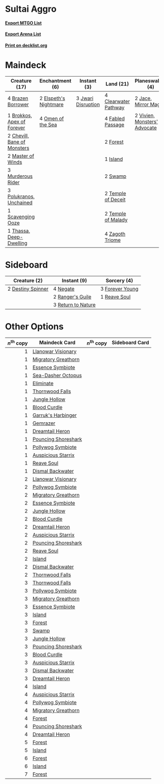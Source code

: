 # Sultai Aggro

#### [Export MTGO List](../collection/Sultai%20Aggro/Sultai%20Aggro.txt)
#### [Export Arena List](../collection/Sultai%20Aggro/Sultai%20Aggro_arena.txt)
#### [Print on decklist.org](http://decklist.org/?deckmain=4%09Agonizing%20Remorse%0A4%09Bloodchief's%20Thirst%0A4%09Brazen%20Borrower%0A1%09Brokkos,%20Apex%20of%20Forever%0A2%09Chevill,%20Bane%20of%20Monsters%0A4%09Clearwater%20Pathway%0A2%09Elspeth's%20Nightmare%0A4%09Fabled%20Passage%0A2%09Forest%0A1%09Island%0A2%09Jace,%20Mirror%20Mage%0A3%09Jwari%20Disruption%0A2%09Master%20of%20Winds%0A3%09Murderous%20Rider%0A1%09Mythos%20of%20Brokkos%0A4%09Omen%20of%20the%20Sea%0A3%09Polukranos,%20Unchained%0A1%09Scavenging%20Ooze%0A2%09Swamp%0A2%09Temple%20of%20Deceit%0A2%09Temple%20of%20Malady%0A1%09Thassa,%20Deep-Dwelling%0A2%09Vivien,%20Monsters'%20Advocate%0A4%09Zagoth%20Triome&deckside=2%09Destiny%20Spinner%0A3%09Forever%20Young%0A4%09Negate%0A2%09Ranger's%20Guile%0A1%09Reave%20Soul%0A3%09Return%20to%20Nature)
# Maindeck

|                                            Creature (17)                                             |                                        Enchantment (6)                                         |                                         Instant (3)                                         |                                           Land (21)                                           |                                           Planeswalker (4)                                            |                                          Sorcery (9)                                           |
|------------------------------------------------------------------------------------------------------|------------------------------------------------------------------------------------------------|---------------------------------------------------------------------------------------------|-----------------------------------------------------------------------------------------------|-------------------------------------------------------------------------------------------------------|------------------------------------------------------------------------------------------------|
|4 [Brazen Borrower](http://gatherer.wizards.com/Pages/Card/Details.aspx?multiverseid=473001)          |2 [Elspeth's Nightmare](http://gatherer.wizards.com/Pages/Card/Details.aspx?multiverseid=476342)|3 [Jwari Disruption](http://gatherer.wizards.com/Pages/Card/Details.aspx?multiverseid=491693)|4 [Clearwater Pathway](http://gatherer.wizards.com/Pages/Card/Details.aspx?multiverseid=491913)|2 [Jace, Mirror Mage](http://gatherer.wizards.com/Pages/Card/Details.aspx?multiverseid=495153)         |4 [Agonizing Remorse](http://gatherer.wizards.com/Pages/Card/Details.aspx?multiverseid=476334)  |
|1 [Brokkos, Apex of Forever](http://gatherer.wizards.com/Pages/Card/Details.aspx?multiverseid=479699) |4 [Omen of the Sea](http://gatherer.wizards.com/Pages/Card/Details.aspx?multiverseid=476309)    |                                                                                             |4 [Fabled Passage](http://gatherer.wizards.com/Pages/Card/Details.aspx?multiverseid=473206)    |2 [Vivien, Monsters' Advocate](http://gatherer.wizards.com/Pages/Card/Details.aspx?multiverseid=479695)|4 [Bloodchief's Thirst](http://gatherer.wizards.com/Pages/Card/Details.aspx?multiverseid=491729)|
|2 [Chevill, Bane of Monsters](http://gatherer.wizards.com/Pages/Card/Details.aspx?multiverseid=479701)|                                                                                                |                                                                                             |2 [Forest](http://gatherer.wizards.com/Pages/Card/Details.aspx?multiverseid=439860)            |                                                                                                       |1 [Mythos of Brokkos](http://gatherer.wizards.com/Pages/Card/Details.aspx?multiverseid=479688)  |
|2 [Master of Winds](http://gatherer.wizards.com/Pages/Card/Details.aspx?multiverseid=495613)          |                                                                                                |                                                                                             |1 [Island](http://gatherer.wizards.com/Pages/Card/Details.aspx?multiverseid=439857)            |                                                                                                       |                                                                                                |
|3 [Murderous Rider](http://gatherer.wizards.com/Pages/Card/Details.aspx?multiverseid=473059)          |                                                                                                |                                                                                             |2 [Swamp](http://gatherer.wizards.com/Pages/Card/Details.aspx?multiverseid=439858)             |                                                                                                       |                                                                                                |
|3 [Polukranos, Unchained](http://gatherer.wizards.com/Pages/Card/Details.aspx?multiverseid=476475)    |                                                                                                |                                                                                             |2 [Temple of Deceit](http://gatherer.wizards.com/Pages/Card/Details.aspx?multiverseid=373734)  |                                                                                                       |                                                                                                |
|1 [Scavenging Ooze](http://gatherer.wizards.com/Pages/Card/Details.aspx?multiverseid=420783)          |                                                                                                |                                                                                             |2 [Temple of Malady](http://gatherer.wizards.com/Pages/Card/Details.aspx?multiverseid=380515)  |                                                                                                       |                                                                                                |
|1 [Thassa, Deep-Dwelling](http://gatherer.wizards.com/Pages/Card/Details.aspx?multiverseid=476322)    |                                                                                                |                                                                                             |4 [Zagoth Triome](http://gatherer.wizards.com/Pages/Card/Details.aspx?multiverseid=479779)     |                                                                                                       |                                                                                                |


# Sideboard

|                                        Creature (2)                                        |                                         Instant (9)                                         |                                       Sorcery (4)                                        |
|--------------------------------------------------------------------------------------------|---------------------------------------------------------------------------------------------|------------------------------------------------------------------------------------------|
|2 [Destiny Spinner](http://gatherer.wizards.com/Pages/Card/Details.aspx?multiverseid=476419)|4 [Negate](http://gatherer.wizards.com/Pages/Card/Details.aspx?multiverseid=423707)          |3 [Forever Young](http://gatherer.wizards.com/Pages/Card/Details.aspx?multiverseid=473051)|
|                                                                                            |2 [Ranger's Guile](http://gatherer.wizards.com/Pages/Card/Details.aspx?multiverseid=249973)  |1 [Reave Soul](http://gatherer.wizards.com/Pages/Card/Details.aspx?multiverseid=473065)   |
|                                                                                            |3 [Return to Nature](http://gatherer.wizards.com/Pages/Card/Details.aspx?multiverseid=461102)|                                                                                          |


# Other Options

|*n*<sup>th</sup> copy|                                        Maindeck Card                                         |*n*<sup>th</sup> copy|Sideboard Card|
|--------------------:|----------------------------------------------------------------------------------------------|---------------------|--------------|
|                    1|[Llanowar Visionary](http://gatherer.wizards.com/Pages/Card/Details.aspx?multiverseid=485516) |                     |              |
|                    1|[Migratory Greathorn](http://gatherer.wizards.com/Pages/Card/Details.aspx?multiverseid=479685)|                     |              |
|                    1|[Essence Symbiote](http://gatherer.wizards.com/Pages/Card/Details.aspx?multiverseid=479669)   |                     |              |
|                    1|[Sea-Dasher Octopus](http://gatherer.wizards.com/Pages/Card/Details.aspx?multiverseid=479586) |                     |              |
|                    1|[Eliminate](http://gatherer.wizards.com/Pages/Card/Details.aspx?multiverseid=485420)          |                     |              |
|                    1|[Thornwood Falls](http://gatherer.wizards.com/Pages/Card/Details.aspx?multiverseid=405420)    |                     |              |
|                    1|[Jungle Hollow](http://gatherer.wizards.com/Pages/Card/Details.aspx?multiverseid=405273)      |                     |              |
|                    1|[Blood Curdle](http://gatherer.wizards.com/Pages/Card/Details.aspx?multiverseid=479595)       |                     |              |
|                    1|[Garruk's Harbinger](http://gatherer.wizards.com/Pages/Card/Details.aspx?multiverseid=485508) |                     |              |
|                    1|[Gemrazer](http://gatherer.wizards.com/Pages/Card/Details.aspx?multiverseid=479675)           |                     |              |
|                    1|[Dreamtail Heron](http://gatherer.wizards.com/Pages/Card/Details.aspx?multiverseid=479567)    |                     |              |
|                    1|[Pouncing Shoreshark](http://gatherer.wizards.com/Pages/Card/Details.aspx?multiverseid=479584)|                     |              |
|                    1|[Pollywog Symbiote](http://gatherer.wizards.com/Pages/Card/Details.aspx?multiverseid=482372)  |                     |              |
|                    1|[Auspicious Starrix](http://gatherer.wizards.com/Pages/Card/Details.aspx?multiverseid=479664) |                     |              |
|                    1|[Reave Soul](http://gatherer.wizards.com/Pages/Card/Details.aspx?multiverseid=473065)         |                     |              |
|                    1|[Dismal Backwater](http://gatherer.wizards.com/Pages/Card/Details.aspx?multiverseid=420908)   |                     |              |
|                    2|[Llanowar Visionary](http://gatherer.wizards.com/Pages/Card/Details.aspx?multiverseid=485516) |                     |              |
|                    2|[Pollywog Symbiote](http://gatherer.wizards.com/Pages/Card/Details.aspx?multiverseid=482372)  |                     |              |
|                    2|[Migratory Greathorn](http://gatherer.wizards.com/Pages/Card/Details.aspx?multiverseid=479685)|                     |              |
|                    2|[Essence Symbiote](http://gatherer.wizards.com/Pages/Card/Details.aspx?multiverseid=479669)   |                     |              |
|                    2|[Jungle Hollow](http://gatherer.wizards.com/Pages/Card/Details.aspx?multiverseid=405273)      |                     |              |
|                    2|[Blood Curdle](http://gatherer.wizards.com/Pages/Card/Details.aspx?multiverseid=479595)       |                     |              |
|                    2|[Dreamtail Heron](http://gatherer.wizards.com/Pages/Card/Details.aspx?multiverseid=479567)    |                     |              |
|                    2|[Auspicious Starrix](http://gatherer.wizards.com/Pages/Card/Details.aspx?multiverseid=479664) |                     |              |
|                    2|[Pouncing Shoreshark](http://gatherer.wizards.com/Pages/Card/Details.aspx?multiverseid=479584)|                     |              |
|                    2|[Reave Soul](http://gatherer.wizards.com/Pages/Card/Details.aspx?multiverseid=473065)         |                     |              |
|                    2|[Island](http://gatherer.wizards.com/Pages/Card/Details.aspx?multiverseid=439857)             |                     |              |
|                    2|[Dismal Backwater](http://gatherer.wizards.com/Pages/Card/Details.aspx?multiverseid=420908)   |                     |              |
|                    2|[Thornwood Falls](http://gatherer.wizards.com/Pages/Card/Details.aspx?multiverseid=405420)    |                     |              |
|                    3|[Thornwood Falls](http://gatherer.wizards.com/Pages/Card/Details.aspx?multiverseid=405420)    |                     |              |
|                    3|[Pollywog Symbiote](http://gatherer.wizards.com/Pages/Card/Details.aspx?multiverseid=482372)  |                     |              |
|                    3|[Migratory Greathorn](http://gatherer.wizards.com/Pages/Card/Details.aspx?multiverseid=479685)|                     |              |
|                    3|[Essence Symbiote](http://gatherer.wizards.com/Pages/Card/Details.aspx?multiverseid=479669)   |                     |              |
|                    3|[Island](http://gatherer.wizards.com/Pages/Card/Details.aspx?multiverseid=439857)             |                     |              |
|                    3|[Forest](http://gatherer.wizards.com/Pages/Card/Details.aspx?multiverseid=439860)             |                     |              |
|                    3|[Swamp](http://gatherer.wizards.com/Pages/Card/Details.aspx?multiverseid=439858)              |                     |              |
|                    3|[Jungle Hollow](http://gatherer.wizards.com/Pages/Card/Details.aspx?multiverseid=405273)      |                     |              |
|                    3|[Pouncing Shoreshark](http://gatherer.wizards.com/Pages/Card/Details.aspx?multiverseid=479584)|                     |              |
|                    3|[Blood Curdle](http://gatherer.wizards.com/Pages/Card/Details.aspx?multiverseid=479595)       |                     |              |
|                    3|[Auspicious Starrix](http://gatherer.wizards.com/Pages/Card/Details.aspx?multiverseid=479664) |                     |              |
|                    3|[Dismal Backwater](http://gatherer.wizards.com/Pages/Card/Details.aspx?multiverseid=420908)   |                     |              |
|                    3|[Dreamtail Heron](http://gatherer.wizards.com/Pages/Card/Details.aspx?multiverseid=479567)    |                     |              |
|                    4|[Island](http://gatherer.wizards.com/Pages/Card/Details.aspx?multiverseid=439857)             |                     |              |
|                    4|[Auspicious Starrix](http://gatherer.wizards.com/Pages/Card/Details.aspx?multiverseid=479664) |                     |              |
|                    4|[Pollywog Symbiote](http://gatherer.wizards.com/Pages/Card/Details.aspx?multiverseid=482372)  |                     |              |
|                    4|[Migratory Greathorn](http://gatherer.wizards.com/Pages/Card/Details.aspx?multiverseid=479685)|                     |              |
|                    4|[Forest](http://gatherer.wizards.com/Pages/Card/Details.aspx?multiverseid=439860)             |                     |              |
|                    4|[Pouncing Shoreshark](http://gatherer.wizards.com/Pages/Card/Details.aspx?multiverseid=479584)|                     |              |
|                    4|[Dreamtail Heron](http://gatherer.wizards.com/Pages/Card/Details.aspx?multiverseid=479567)    |                     |              |
|                    5|[Forest](http://gatherer.wizards.com/Pages/Card/Details.aspx?multiverseid=439860)             |                     |              |
|                    5|[Island](http://gatherer.wizards.com/Pages/Card/Details.aspx?multiverseid=439857)             |                     |              |
|                    6|[Forest](http://gatherer.wizards.com/Pages/Card/Details.aspx?multiverseid=439860)             |                     |              |
|                    6|[Island](http://gatherer.wizards.com/Pages/Card/Details.aspx?multiverseid=439857)             |                     |              |
|                    7|[Forest](http://gatherer.wizards.com/Pages/Card/Details.aspx?multiverseid=439860)             |                     |              |

